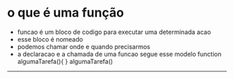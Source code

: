 # o que é uma função
- funcao é um bloco de codigo para executar uma determinada acao
- esse bloco é nomeado 
- podemos chamar onde e quando precisarmos
- a declaracao e a chamada de uma funcao segue esse modelo
function algumaTarefa(){
    <bloco de codigo>
}
algumaTarefa()


----


